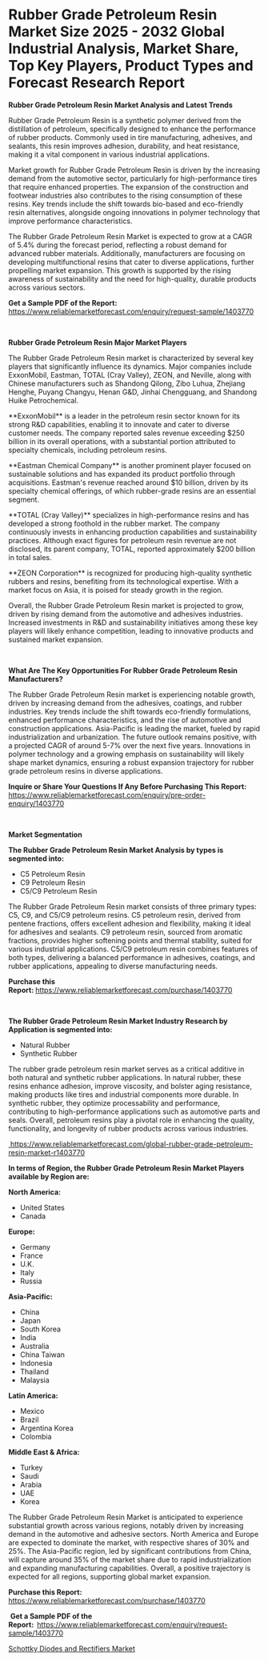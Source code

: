<p><h1>Rubber Grade Petroleum Resin Market Size 2025 - 2032 Global Industrial Analysis, Market Share, Top Key Players, Product Types and Forecast Research Report</h1></p><p><strong>Rubber Grade Petroleum Resin Market Analysis and Latest Trends</strong></p>
<p><p>Rubber Grade Petroleum Resin is a synthetic polymer derived from the distillation of petroleum, specifically designed to enhance the performance of rubber products. Commonly used in tire manufacturing, adhesives, and sealants, this resin improves adhesion, durability, and heat resistance, making it a vital component in various industrial applications.</p><p>Market growth for Rubber Grade Petroleum Resin is driven by the increasing demand from the automotive sector, particularly for high-performance tires that require enhanced properties. The expansion of the construction and footwear industries also contributes to the rising consumption of these resins. Key trends include the shift towards bio-based and eco-friendly resin alternatives, alongside ongoing innovations in polymer technology that improve performance characteristics.</p><p>The Rubber Grade Petroleum Resin Market is expected to grow at a CAGR of 5.4% during the forecast period, reflecting a robust demand for advanced rubber materials. Additionally, manufacturers are focusing on developing multifunctional resins that cater to diverse applications, further propelling market expansion. This growth is supported by the rising awareness of sustainability and the need for high-quality, durable products across various sectors.</p></p>
<p><strong>Get a Sample PDF of the Report:&nbsp;</strong> <a href="https://www.reliablemarketforecast.com/enquiry/request-sample/1403770?utm_campaign=1134&utm_medium=2&utm_source=Github&utm_content=ia&utm_term=13012025&utm_id=rubber-grade-petroleum-resin">https://www.reliablemarketforecast.com/enquiry/request-sample/1403770</a></p>
<p>&nbsp;</p>
<p><strong>Rubber Grade Petroleum Resin Major Market Players</strong></p>
<p><p>The Rubber Grade Petroleum Resin market is characterized by several key players that significantly influence its dynamics. Major companies include ExxonMobil, Eastman, TOTAL (Cray Valley), ZEON, and Neville, along with Chinese manufacturers such as Shandong Qilong, Zibo Luhua, Zhejiang Henghe, Puyang Changyu, Henan G&D, Jinhai Chengguang, and Shandong Huike Petrochemical.</p><p>**ExxonMobil** is a leader in the petroleum resin sector known for its strong R&D capabilities, enabling it to innovate and cater to diverse customer needs. The company reported sales revenue exceeding $250 billion in its overall operations, with a substantial portion attributed to specialty chemicals, including petroleum resins.</p><p>**Eastman Chemical Company** is another prominent player focused on sustainable solutions and has expanded its product portfolio through acquisitions. Eastman's revenue reached around $10 billion, driven by its specialty chemical offerings, of which rubber-grade resins are an essential segment.</p><p>**TOTAL (Cray Valley)** specializes in high-performance resins and has developed a strong foothold in the rubber market. The company continuously invests in enhancing production capabilities and sustainability practices. Although exact figures for petroleum resin revenue are not disclosed, its parent company, TOTAL, reported approximately $200 billion in total sales.</p><p>**ZEON Corporation** is recognized for producing high-quality synthetic rubbers and resins, benefiting from its technological expertise. With a market focus on Asia, it is poised for steady growth in the region.</p><p>Overall, the Rubber Grade Petroleum Resin market is projected to grow, driven by rising demand from the automotive and adhesives industries. Increased investments in R&D and sustainability initiatives among these key players will likely enhance competition, leading to innovative products and sustained market expansion.</p></p>
<p>&nbsp;</p>
<p><strong>What Are The Key Opportunities For Rubber Grade Petroleum Resin Manufacturers?</strong></p>
<p><p>The Rubber Grade Petroleum Resin market is experiencing notable growth, driven by increasing demand from the adhesives, coatings, and rubber industries. Key trends include the shift towards eco-friendly formulations, enhanced performance characteristics, and the rise of automotive and construction applications. Asia-Pacific is leading the market, fueled by rapid industrialization and urbanization. The future outlook remains positive, with a projected CAGR of around 5-7% over the next five years. Innovations in polymer technology and a growing emphasis on sustainability will likely shape market dynamics, ensuring a robust expansion trajectory for rubber grade petroleum resins in diverse applications.</p></p>
<p><strong>Inquire or Share Your Questions If Any Before Purchasing This Report:</strong> <a href="https://www.reliablemarketforecast.com/enquiry/pre-order-enquiry/1403770?utm_campaign=1134&utm_medium=2&utm_source=Github&utm_content=ia&utm_term=13012025&utm_id=rubber-grade-petroleum-resin">https://www.reliablemarketforecast.com/enquiry/pre-order-enquiry/1403770</a></p>
<p>&nbsp;</p>
<p><strong>Market Segmentation</strong></p>
<p><strong>The Rubber Grade Petroleum Resin Market Analysis by types is segmented into:</strong></p>
<p><ul><li>C5 Petroleum Resin</li><li>C9 Petroleum Resin</li><li>C5/C9 Petroleum Resin</li></ul></p>
<p><p>The Rubber Grade Petroleum Resin market consists of three primary types: C5, C9, and C5/C9 petroleum resins. C5 petroleum resin, derived from pentene fractions, offers excellent adhesion and flexibility, making it ideal for adhesives and sealants. C9 petroleum resin, sourced from aromatic fractions, provides higher softening points and thermal stability, suited for various industrial applications. C5/C9 petroleum resin combines features of both types, delivering a balanced performance in adhesives, coatings, and rubber applications, appealing to diverse manufacturing needs.</p></p>
<p><strong>Purchase this Report:&nbsp;</strong><a href="https://www.reliablemarketforecast.com/purchase/1403770?utm_campaign=1134&utm_medium=2&utm_source=Github&utm_content=ia&utm_term=13012025&utm_id=rubber-grade-petroleum-resin">https://www.reliablemarketforecast.com/purchase/1403770</a></p>
<p>&nbsp;</p>
<p><strong>The Rubber Grade Petroleum Resin Market Industry Research by Application is segmented into:</strong></p>
<p><ul><li>Natural Rubber</li><li>Synthetic Rubber</li></ul></p>
<p><p>The rubber grade petroleum resin market serves as a critical additive in both natural and synthetic rubber applications. In natural rubber, these resins enhance adhesion, improve viscosity, and bolster aging resistance, making products like tires and industrial components more durable. In synthetic rubber, they optimize processability and performance, contributing to high-performance applications such as automotive parts and seals. Overall, petroleum resins play a pivotal role in enhancing the quality, functionality, and longevity of rubber products across various industries.</p></p>
<p><a href="https://www.reliablemarketforecast.com/global-rubber-grade-petroleum-resin-market-r1403770?utm_campaign=1134&utm_medium=2&utm_source=Github&utm_content=ia&utm_term=13012025&utm_id=rubber-grade-petroleum-resin">&nbsp;https://www.reliablemarketforecast.com/global-rubber-grade-petroleum-resin-market-r1403770</a></p>
<p><strong>In terms of Region, the Rubber Grade Petroleum Resin Market Players available by Region are:</strong></p>
<p>
    <p> <strong> North America: </strong>
        <ul>
            <li>United States</li>
            <li>Canada</li>
        </ul>
        </p> 
    <p> <strong> Europe: </strong>
        <ul>
            <li>Germany</li>
            <li>France</li>
            <li>U.K.</li>
            <li>Italy</li>
            <li>Russia</li>
        </ul>
        </p> 
    <p> <strong> Asia-Pacific: </strong>
        <ul>
            <li>China</li>
            <li>Japan</li>
            <li>South Korea</li>
            <li>India</li>
            <li>Australia</li>
            <li>China Taiwan</li>
            <li>Indonesia</li>
            <li>Thailand</li>
            <li>Malaysia</li>
        </ul>
        </p> 
    <p> <strong> Latin America: </strong>
        <ul>
            <li>Mexico</li>
            <li>Brazil</li>
            <li>Argentina Korea</li>
            <li>Colombia</li>
        </ul>
        </p> 
    <p> <strong> Middle East & Africa: </strong>
        <ul>
            <li>Turkey</li>
            <li>Saudi</li>
            <li>Arabia</li>
            <li>UAE</li>
            <li>Korea</li>
        </ul>
    </p>
    </p>
<p><p>The Rubber Grade Petroleum Resin Market is anticipated to experience substantial growth across various regions, notably driven by increasing demand in the automotive and adhesive sectors. North America and Europe are expected to dominate the market, with respective shares of 30% and 25%. The Asia-Pacific region, led by significant contributions from China, will capture around 35% of the market share due to rapid industrialization and expanding manufacturing capabilities. Overall, a positive trajectory is expected for all regions, supporting global market expansion.</p></p>
<p><strong>Purchase this Report: </strong><a href="https://www.reliablemarketforecast.com/purchase/1403770?utm_campaign=1134&utm_medium=2&utm_source=Github&utm_content=ia&utm_term=13012025&utm_id=rubber-grade-petroleum-resin">https://www.reliablemarketforecast.com/purchase/1403770</a></p>
<p>&nbsp;<strong>Get a Sample PDF of the Report:&nbsp;&nbsp;</strong><a href="https://www.reliablemarketforecast.com/enquiry/request-sample/1403770?utm_campaign=1134&utm_medium=2&utm_source=Github&utm_content=ia&utm_term=13012025&utm_id=rubber-grade-petroleum-resin">https://www.reliablemarketforecast.com/enquiry/request-sample/1403770</a></p>
<p><strong></strong></p>
<p><p><a href="https://github.com/BryceTownsendr/Market-Research-Report-List-7/blob/main/schottky-diodes-and-rectifiers-market.md?utm_campaign=1134&utm_medium=2&utm_source=Github&utm_content=ia&utm_term=13012025&utm_id=rubber-grade-petroleum-resin">Schottky Diodes and Rectifiers Market</a></p></p>